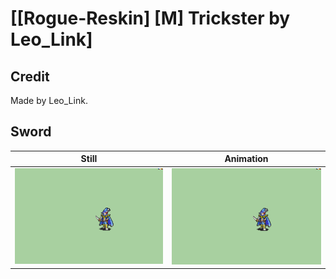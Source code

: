 # [\[Rogue-Reskin\] \[M\] Trickster by Leo_Link]

## Credit

Made by Leo_Link.
	
## Sword

| Still | Animation |
| :---: | :-------: |
| ![Sword still](./Sword_000.png) | ![Sword animation](./Sword.gif) |
